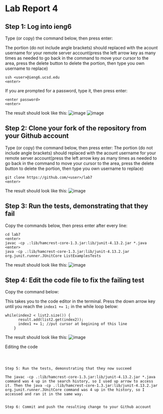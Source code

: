 # Lab Report 4
## Step 1: Log into ieng6
Type (or copy) the command below, then press enter:

The <user> portion (do not include angle brackets) should replaced with the acount username for your remote server account(press the left arrow key as many times as needed to go back in the command to move your cursor to the <user> area, press the delete button to delete the <user> portion, then type you own username to replace) 
```
ssh <user>@ieng6.ucsd.edu
<enter>
```
If you are prompted for a password, type it, then press enter:
```
<enter password>
<enter>
```

The result should look like this:
![image](https://user-images.githubusercontent.com/122575267/221536515-fc345d67-6277-4f63-8164-e3c79bbd2bca.png)
![image](https://user-images.githubusercontent.com/122575267/221536596-7983d172-d910-4947-962d-9609113d0e9a.png)

## Step 2: Clone your fork of the repository from your Github account
Type (or copy) the command below, then press enter:
The <user> portion (do not include angle brackets) should replaced with the acount username for your remote server account(press the left arrow key as many times as needed to go back in the command to move your cursor to the <user> area, press the delete button to delete the <user> portion, then type you own username to replace) 
```
git clone https://github.com/<user>/lab7
<enter>
```

The result should look like this:
![image](https://user-images.githubusercontent.com/122575267/221540567-03a005a2-9f99-4be0-9958-eaac42e532f3.png)

## Step 3: Run the tests, demonstrating that they fail
Copy the commands below, then press enter after every line:
```
cd lab7
<enter>
javac -cp .:lib/hamcrest-core-1.3.jar:lib/junit-4.13.2.jar *.java
<enter>
java -cp .:lib/hamcrest-core-1.3.jar:lib/junit-4.13.2.jar org.junit.runner.JUnitCore ListExamplesTests
```
  
The result should look like this:
![image](https://user-images.githubusercontent.com/122575267/221659811-b4587fe7-7a6f-41f4-9f95-e296c595e2d9.png)

## Step 4: Edit the code file to fix the failing test
Copy the command below:

This takes you to the code editor in the terminal.
Press the down arrow key until you reach the ```index1 += 1;``` in the while loop below:

```
while(index2 < list2.size()) {
      result.add(list2.get(index2));
      index1 += 1; //put cursor at begining of this line
    }
```



The result should look like this:
![image](https://user-images.githubusercontent.com/122575267/221661158-83f9b1ae-7d29-4f7f-971b-c9a2d56dee95.png)

Editing the code
```



Step 5: Run the tests, demonstrating that they now succeed

The javac -cp .:lib/hamcrest-core-1.3.jar:lib/junit-4.13.2.jar *.java command was 4 up in the search history, so I used up arrow to access it. Then the java -cp .:lib/hamcrest-core-1.3.jar:lib/junit-4.13.2.jar org.junit.runner.JUnitCore command was 4 up in the history, so I accessed and ran it in the same way.


Step 6: Commit and push the resulting change to your Github account
